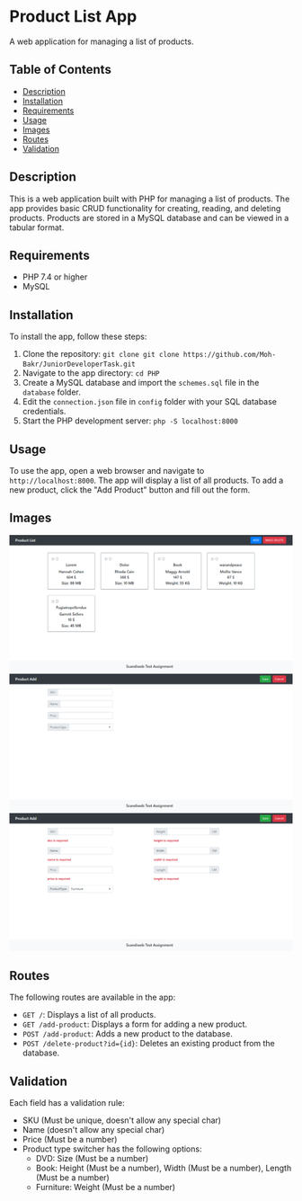 # Product List App

A web application for managing a list of products.

## Table of Contents

- [Description](#description)
- [Installation](#installation)
- [Requirements](#requirements)
- [Usage](#usage)
- [Images](#images)
- [Routes](#routes)
- [Validation](#validation)

## Description

This is a web application built with PHP for managing a list of products.
The app provides basic CRUD functionality for creating, reading, and deleting products. Products are stored in a MySQL
database and can be viewed in a tabular format.

## Requirements

- PHP 7.4 or higher
- MySQL

## Installation

To install the app, follow these steps:

1. Clone the repository: `git clone git clone https://github.com/Moh-Bakr/JuniorDeveloperTask.git`
2. Navigate to the app directory: `cd PHP`
3. Create a MySQL database and import the `schemes.sql` file in the `database` folder.
4. Edit the `connection.json` file in `config` folder with your SQL database credentials.
5. Start the PHP development server: `php -S localhost:8000`

## Usage

To use the app, open a web browser and navigate to `http://localhost:8000`. The app will display a list of all products.
To add a new product, click the "Add Product" button and fill out the form.

## Images

![Alt text](Views/photos/1.png?raw=true)
![Alt text](Views/photos/2.png?raw=true)
![Alt text](Views/photos/3.png?raw=true)

## Routes

The following routes are available in the app:

- `GET /`: Displays a list of all products.
- `GET /add-product`: Displays a form for adding a new product.
- `POST /add-product`: Adds a new product to the database.
- `POST /delete-product?id={id}`: Deletes an existing product from the database.

## Validation

Each field has a validation rule:

- SKU (Must be unique, doesn't allow any special char)
- Name (doesn't allow any special char)
- Price (Must be a number)
- Product type switcher has the following options:
    - DVD: Size (Must be a number)
    - Book: Height (Must be a number), Width (Must be a number), Length (Must be a number)
    - Furniture: Weight (Must be a number)